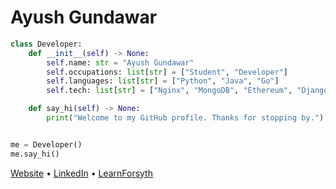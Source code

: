 # Ayush Gundawar
```python
class Developer:
    def __init__(self) -> None:
        self.name: str = "Ayush Gundawar"
        self.occupations: list[str] = ["Student", "Developer"]
        self.languages: list[str] = ["Python", "Java", "Go"]
        self.tech: list[str] = ["Nginx", "MongoDB", "Ethereum", "Django", ...]

    def say_hi(self) -> None:
        print("Welcome to my GitHub profile. Thanks for stopping by.")


me = Developer()
me.say_hi()
``` 
[Website](https://ayushgundawar.me) • [LinkedIn](https://linkedin.com/in/ayushgun) • [LearnForsyth](https://learnforsyth.org)
